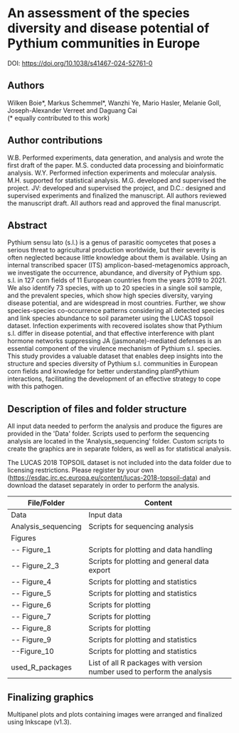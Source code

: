 # An assessment of the species diversity and disease potential of Pythium communities in Europe

DOI: https://doi.org/10.1038/s41467-024-52761-0

Authors
---
Wilken Boie*, Markus Schemmel*, Wanzhi Ye, Mario Hasler, Melanie Goll, Joseph-Alexander Verreet and Daguang Cai
<br>
(\* equally contributed to this work)

Author contributions
---
W.B. Performed experiments, data generation, and analysis and wrote the first draft of the paper. M.S. conducted data processing and bioinformatic analysis. W.Y. Performed infection experiments and molecular analysis. M.H. supported for statistical analysis. M.G. developed and supervised the project. JV: developed and supervised the project, and D.C.: designed and supervised experiments and finalized the manuscript. All authors reviewed the manuscript draft. All authors read and approved the final manuscript.

Abstract
---

Pythium sensu lato (s.l.) is a genus of parasitic oomycetes that poses a serious threat to agricultural production worldwide, but their severity is often neglected because little knowledge about them is available. Using an internal transcribed spacer (ITS) amplicon-based-metagenomics approach, we investigate the occurrence, abundance, and diversity of Pythium spp. s.l. in 127 corn fields of 11 European countries from the years 2019 to 2021. We also identify 73 species, with up to 20 species in a single soil sample, and the prevalent species, which show high species diversity, varying disease potential, and are widespread in most countries. Further, we show species-species co-occurrence patterns considering all detected species and link species abundance to soil parameter using the LUCAS topsoil dataset. Infection experiments with recovered isolates show that Pythium s.l. differ in disease potential, and that effective interference with plant hormone networks suppressing JA (jasmonate)-mediated defenses is an essential component of the virulence mechanism of Pythium s.l. species. This study provides a valuable dataset that enables deep insights into the structure and species diversity of Pythium s.l. communities in European corn fields and knowledge for better understanding plantPythium interactions, facilitating the development of an effective strategy to cope with this pathogen.

Description of files and folder structure
---

All input data needed to perform the analysis and produce the figures are provided in the 'Data' folder. Scripts used to perform the sequencing analysis are located in the 'Analysis_sequencing' folder. Custom scripts to create the graphics are in separate folders, as well as for statistical analysis.

The LUCAS 2018 TOPSOIL dataset is not included into the data folder due to licensing restrictions. Please register by your own (https://esdac.jrc.ec.europa.eu/content/lucas-2018-topsoil-data) and download the dataset separately in order to perform the analysis.

| File/Folder | Content |
| ------ | ------- |
|Data    | Input data |
|Analysis_sequencing | Scripts for sequencing analysis |
| Figures | |
|-- Figure_1| Scripts for plotting and data handling |
|-- Figure_2_3| Scripts for plotting and general data export |
|-- Figure_4| Scripts for plotting and statistics |
|-- Figure_5| Scripts for plotting and statistics |
|-- Figure_6| Scripts for plotting |
|-- Figure_7| Scripts for plotting |
|-- Figure_8| Scripts for plotting |
|-- Figure_9| Scripts for plotting and statistics|
|--Figure_10| Scripts for plotting and statistics |
|used_R_packages| List of all R packages with version number used to perform the analysis |

Finalizing graphics
---
Multipanel plots and plots containing images were arranged and finalized using Inkscape (v1.3).
